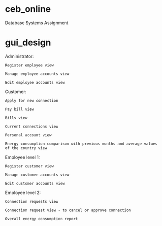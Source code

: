 # ceb_online
Database Systems Assignment

# gui_design

Administrator:

	Register employee view

	Manage employee accounts view

	Edit employee accounts view


Customer:

	Apply for new connection

	Pay bill view

	Bills view

	Current connections view

	Personal account view

	Energy consumption comparison with previous months and average values of the country view


Employee level 1:

	Register customer view

	Manage customer accounts view

	Edit customer accounts view


Employee level 2:

	Connection requests view

	Connection request view - to cancel or approve connection
	
	Overall energy consumption report


